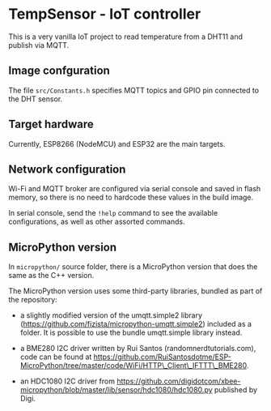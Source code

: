 # TempSensor - IoT controller

This is a very vanilla IoT project to read temperature from a DHT11 and
publish via MQTT.

## Image confguration

The file `src/Constants.h` specifies MQTT topics and GPIO pin connected to
the DHT sensor.

## Target hardware

Currently, ESP8266 (NodeMCU) and ESP32 are the main targets.

## Network configuration

Wi-Fi and MQTT broker are configured via serial console and saved in flash memory,
so there is no need to hardcode these values in the build image.

In serial console, send the `!help` command to see the available configurations, as well
as other assorted commands.

## MicroPython version

In `micropython/` source folder, there is a MicroPython version that does the same
as the C++ version.

The MicroPython version uses some third-party libraries, bundled as part of the
repository:

- a slightly modified version of the umqtt.simple2 library
(https://github.com/fizista/micropython-umqtt.simple2) included as a folder. It is
possible to use the bundle umqtt.simple library instead.

- a BME280 I2C driver written by Rui Santos (randomnerdtutorials.com), code can be
found at https://github.com/RuiSantosdotme/ESP-MicroPython/tree/master/code/WiFi/HTTP\_Client\_IFTTT\_BME280.

- an HDC1080 I2C driver from https://github.com/digidotcom/xbee-micropython/blob/master/lib/sensor/hdc1080/hdc1080.py
published by Digi.
